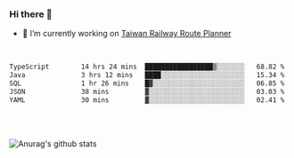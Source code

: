 ### Hi there 👋

- 🔭 I’m currently working on [Taiwan Railway Route Planner](https://github.com/Taiwan-Railway-Route-Planner)

<br/>

<!--START_SECTION:waka-->

```txt
TypeScript        14 hrs 24 mins  █████████████████▒░░░░░░░   68.82 %
Java              3 hrs 12 mins   ████░░░░░░░░░░░░░░░░░░░░░   15.34 %
SQL               1 hr 26 mins    █▓░░░░░░░░░░░░░░░░░░░░░░░   06.85 %
JSON              38 mins         ▓░░░░░░░░░░░░░░░░░░░░░░░░   03.03 %
YAML              30 mins         ▓░░░░░░░░░░░░░░░░░░░░░░░░   02.41 %
```

<!--END_SECTION:waka-->

<br/>
<br/>

![Anurag's github stats](https://github-readme-stats.vercel.app/api?username=DepickereSven&show_icons=true&theme=tokyonight)



<!--
**DepickereSven/DepickereSven** is a ✨ _special_ ✨ repository because its `README.md` (this file) appears on your GitHub profile.

Here are some ideas to get you started:

- 🔭 I’m currently working on ...
- 🌱 I’m currently learning ...
- 👯 I’m looking to collaborate on ...
- 🤔 I’m looking for help with ...
- 💬 Ask me about ...
- 📫 How to reach me: ...
- 😄 Pronouns: ...
- ⚡ Fun fact: ...
-->
